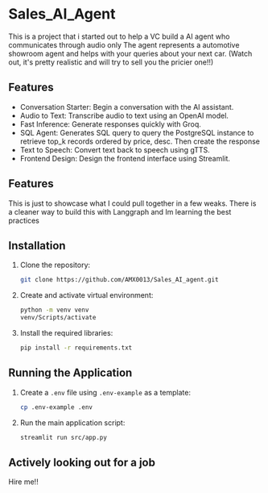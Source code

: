 # Sales_AI_Agent
This is a project that i started out to help a VC build a AI agent who communicates through audio only
The agent represents a automotive showroom agent and helps with your queries about your next car. (Watch out, it's pretty realistic and will try to sell you the pricier one!!)

## Features
- Conversation Starter: Begin a conversation with the AI assistant.
- Audio to Text: Transcribe audio to text using an OpenAI model.
- Fast Inference: Generate responses quickly with Groq.
- SQL Agent: Generates SQL query to query the PostgreSQL instance to retrieve top_k records ordered by price, desc. Then create the response
- Text to Speech: Convert text back to speech using gTTS.
- Frontend Design: Design the frontend interface using Streamlit.

## Features
This is just to showcase what I could pull together in a few weaks. There is a cleaner way to build this with Langgraph and Im learning the best practices

## Installation

1. Clone the repository:
    ```bash
    git clone https://github.com/AMX0013/Sales_AI_agent.git
   

2. Create and activate virtual environment:
    ```bash
    python -m venv venv
    venv/Scripts/activate
    ```
3. Install the required libraries:
    ```bash
    pip install -r requirements.txt
    ```

## Running the Application

1. Create a `.env` file using `.env-example` as a template:
    ```bash
    cp .env-example .env
     ```
2. Run the main application script:
    ```bash
    streamlit run src/app.py
    ```
## Actively looking out for  a job
Hire me!!

